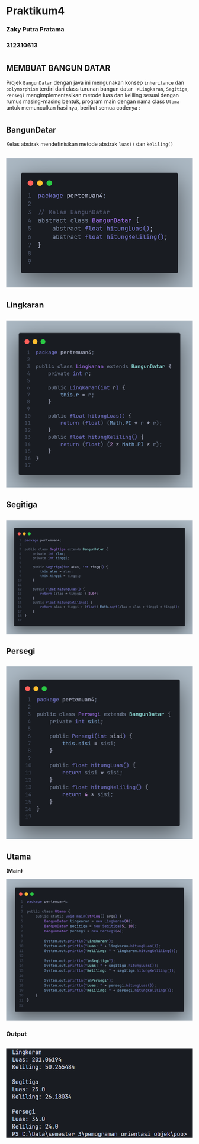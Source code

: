 # Praktikum4
### Zaky Putra Pratama
### 312310613
# 
## MEMBUAT BANGUN DATAR
Projek `BangunDatar` dengan java ini mengunakan konsep `inheritance` dan `polymorphism` terdiri dari class turunan bangun datar
->`Lingkaran`, `Segitiga`, `Persegi` mengimplementasikan metode luas dan keliling sesuai dengan rumus masing-masing bentuk,
program main dengan nama class `Utama` untuk memunculkan hasilnya, berikut semua codenya :
# 
## BangunDatar
Kelas abstrak mendefinisikan metode abstrak `luas()` dan `keliling()`

![gambar](tugas5/1.png)
---
## Lingkaran
![gambar](tugas5/2.png)
---
## Segitiga
![gambar](tugas5/3.png)
---
## Persegi
![gambar](tugas5/4.png)
---
## Utama
**(Main)**

![gambar](tugas5/5.png)
### Output
![gambar](tugas5/o.png)
---
